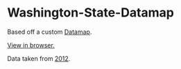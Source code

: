 # Washington-State-Datamap

Based off a custom [Datamap](https://github.com/markmarkoh/datamaps).

[View in browser.](http://akadouri.github.io/Washington-State-Datamap/)

Data taken from [2012](http://www.ofm.wa.gov/economy/hhinc/).

